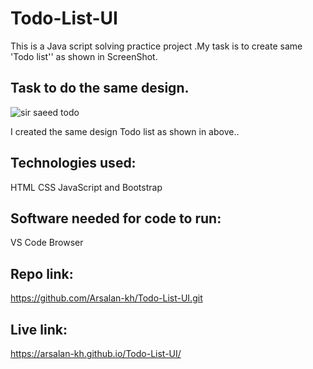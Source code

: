 # Todo-List-UI
This is a Java script solving practice project .My task is to create same 'Todo list'' as shown in ScreenShot.

## Task to do the same design.
![sir saeed todo](https://user-images.githubusercontent.com/64386208/124562106-13773580-de58-11eb-907e-ff7e1b399345.PNG)

I created the same design  Todo list as shown in above..

## Technologies used:
HTML CSS JavaScript and Bootstrap

## Software needed for code to run:
VS Code Browser

## Repo link:
https://github.com/Arsalan-kh/Todo-List-UI.git

## Live link:
https://arsalan-kh.github.io/Todo-List-UI/


